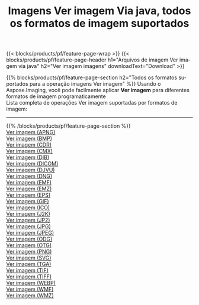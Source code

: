 ﻿---
title: Imagens Ver imagem Via java, todos os formatos de imagem suportados 
weight: 3920
url: /pt/java/viewer 
lang: pt
langdirlevel: 2
locales: zh-hans,ja,it,ru,de,es,fr,nl,id,lt,pl,pt,vi,tr,ko,zh-hant,ar,hi,th,sv,cs,uk,he
description: Usando Aspose.Imaging, você pode facilmente imagens Ver imagem Via java
---

{{< blocks/products/pf/feature-page-wrap >}}
{{< blocks/products/pf/feature-page-header h1="Arquivos de imagem Ver imagem via java" h2="Ver imagem imagens" downloadText="Download" >}}


{{% blocks/products/pf/feature-page-section  h2="Todos os formatos suportados para a operação imagens Ver imagem" %}}
Usando o Aspose.Imaging, você pode facilmente aplicar **Ver imagem** para diferentes formatos de imagem programaticamente
<br/>
Lista completa de operações Ver imagem suportadas por formatos de imagem:
<hr/>
{{% /blocks/products/pf/feature-page-section %}}
<div class="container-fluid productfamilypage bg-gray">
    <div class="convertypes bg-gray agp-content section">
        <div class="container">
		<div class="row other-converters">
		    <div class='col-md-2 other-converter remove-lp remove-rp'><a href="/imaging/pt/java/viewer/apng" >Ver imagem (APNG)</a></div><div class='col-md-2 other-converter remove-lp remove-rp'><a href="/imaging/pt/java/viewer/bmp" >Ver imagem (BMP)</a></div><div class='col-md-2 other-converter remove-lp remove-rp'><a href="/imaging/pt/java/viewer/cdr" >Ver imagem (CDR)</a></div><div class='col-md-2 other-converter remove-lp remove-rp'><a href="/imaging/pt/java/viewer/cmx" >Ver imagem (CMX)</a></div><div class='col-md-2 other-converter remove-lp remove-rp'><a href="/imaging/pt/java/viewer/dib" >Ver imagem (DIB)</a></div><div class='col-md-2 other-converter remove-lp remove-rp'><a href="/imaging/pt/java/viewer/dicom" >Ver imagem (DICOM)</a></div><div class='col-md-2 other-converter remove-lp remove-rp'><a href="/imaging/pt/java/viewer/djvu" >Ver imagem (DJVU)</a></div><div class='col-md-2 other-converter remove-lp remove-rp'><a href="/imaging/pt/java/viewer/dng" >Ver imagem (DNG)</a></div><div class='col-md-2 other-converter remove-lp remove-rp'><a href="/imaging/pt/java/viewer/emf" >Ver imagem (EMF)</a></div><div class='col-md-2 other-converter remove-lp remove-rp'><a href="/imaging/pt/java/viewer/emz" >Ver imagem (EMZ)</a></div><div class='col-md-2 other-converter remove-lp remove-rp'><a href="/imaging/pt/java/viewer/eps" >Ver imagem (EPS)</a></div><div class='col-md-2 other-converter remove-lp remove-rp'><a href="/imaging/pt/java/viewer/gif" >Ver imagem (GIF)</a></div><div class='col-md-2 other-converter remove-lp remove-rp'><a href="/imaging/pt/java/viewer/ico" >Ver imagem (ICO)</a></div><div class='col-md-2 other-converter remove-lp remove-rp'><a href="/imaging/pt/java/viewer/j2k" >Ver imagem (J2K)</a></div><div class='col-md-2 other-converter remove-lp remove-rp'><a href="/imaging/pt/java/viewer/jp2" >Ver imagem (JP2)</a></div><div class='col-md-2 other-converter remove-lp remove-rp'><a href="/imaging/pt/java/viewer/jpg" >Ver imagem (JPG)</a></div><div class='col-md-2 other-converter remove-lp remove-rp'><a href="/imaging/pt/java/viewer/jpeg" >Ver imagem (JPEG)</a></div><div class='col-md-2 other-converter remove-lp remove-rp'><a href="/imaging/pt/java/viewer/odg" >Ver imagem (ODG)</a></div><div class='col-md-2 other-converter remove-lp remove-rp'><a href="/imaging/pt/java/viewer/otg" >Ver imagem (OTG)</a></div><div class='col-md-2 other-converter remove-lp remove-rp'><a href="/imaging/pt/java/viewer/png" >Ver imagem (PNG)</a></div><div class='col-md-2 other-converter remove-lp remove-rp'><a href="/imaging/pt/java/viewer/svg" >Ver imagem (SVG)</a></div><div class='col-md-2 other-converter remove-lp remove-rp'><a href="/imaging/pt/java/viewer/tga" >Ver imagem (TGA)</a></div><div class='col-md-2 other-converter remove-lp remove-rp'><a href="/imaging/pt/java/viewer/tif" >Ver imagem (TIF)</a></div><div class='col-md-2 other-converter remove-lp remove-rp'><a href="/imaging/pt/java/viewer/tiff" >Ver imagem (TIFF)</a></div><div class='col-md-2 other-converter remove-lp remove-rp'><a href="/imaging/pt/java/viewer/webp" >Ver imagem (WEBP)</a></div><div class='col-md-2 other-converter remove-lp remove-rp'><a href="/imaging/pt/java/viewer/wmf" >Ver imagem (WMF)</a></div><div class='col-md-2 other-converter remove-lp remove-rp'><a href="/imaging/pt/java/viewer/wmz" >Ver imagem (WMZ)</a></div>
                </div>
        </div>
    </div>
</div>
<br/>


